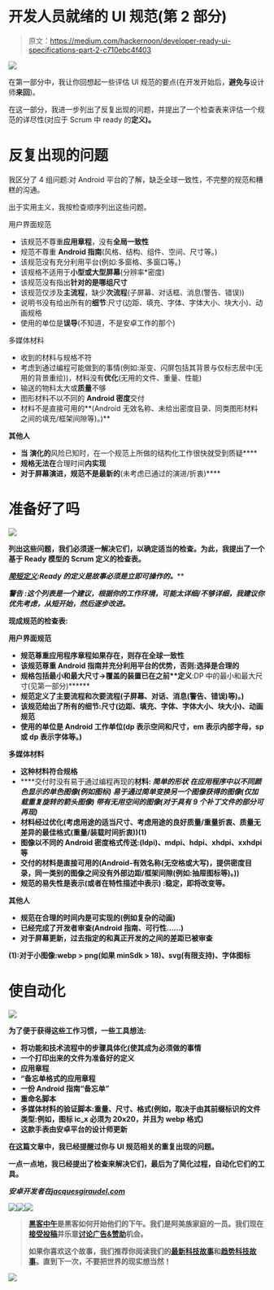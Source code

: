 # 开发人员就绪的 UI 规范(第 2 部分)

> 原文：<https://medium.com/hackernoon/developer-ready-ui-specifications-part-2-c710ebc4f403>

![](img/bf4f1167ab45161f9b64faa58a17a888.png)

在第一部分中，我让你回想起一些评估 UI 规范的要点(在开发开始后，**避免与**设计师**来回**)。

在这一部分，我进一步列出了反复出现的问题，并提出了一个检查表来评估一个规范的详尽性(对应于 Scrum 中 ready 的**定义)。**

# 反复出现的问题

我区分了 4 组问题:对 Android 平台的了解，缺乏全球一致性，不完整的规范和糟糕的沟通。

出于实用主义，我按检查顺序列出这些问题。

用户界面规范

*   该规范不尊重**应用章程**，没有**全局一致性**
*   规范不尊重 **Android 指南**(风格、结构、组件、空间、尺寸等。)
*   该规范没有充分利用平台(例如:多窗格、多窗口等。)
*   该规格不适用于**小型或大型屏幕**(分辨率*密度)
*   该规范没有指出**针对的是哪组尺寸**
*   该规范仅涉及**主流程**，缺少**次流程**(子屏幕、对话框、消息(警告、错误))
*   说明书没有给出所有的**细节**:尺寸(边距、填充、字体、字体大小、块大小)、动画规格
*   使用的单位是**误导**(不知道，不是安卓工作的那个)

多媒体材料

*   收到的材料与规格不符
*   考虑到通过编程可能做到的事情(例如:渐变、闪屏包括其背景与仅标志居中(无用的背景重绘))，材料没有**优化**(无用的文件、重量、性能)
*   输送的物料太大或**质量**不够
*   图形材料不以不同的 **Android 密度**交付
*   材料不是直接可用的**(Android 无效名称、未给出密度目录、同类图形材料之间的填充/框架间隙等)。)**

**其他人**

*   **当 **演化**的**风险已知时，在一个规范上所做的结构化工作很快就受到质疑****
*   **规格无法在**合理时间**内实现**
*   **对于屏幕演进，规范不是最新的**(未考虑已通过的演进/折衷)****

# ****准备好了吗****

****![](img/5576ba7f35f8cf00d7bbbafc2bba3e37.png)****

****列出这些问题，我们必须逐一解决它们，以确定适当的检查。为此，我提出了一个基于 Ready 模型的 Scrum **定义的检查表。******

****[*简短定义*](https://www.scruminc.com/definition-of-ready/)*:Ready 的定义是故事必须是立即可操作的。*****

*******警告*** *:这个列表是一个建议，根据你的工作环境，可能太详细/不够详细，我建议你优先考虑，从短开始，然后逐步改进。*****

****现成规范的检查表:****

****用户界面规范****

*   ****规范**尊重**应用程序章程**如果存在，则存在全球一致性******
*   ****该规范尊重 Android **指南**并充分利用平台的优势，否则:选择是合理的****
*   ****规格包括最小和最大尺寸->覆盖的装置**已在**之前**定义****:DP 中的最小和最大尺寸(见第一部分)******
*   ****规范定义了主要流程和次要流程(子屏幕、对话、消息(警告、错误)等)。)****
*   ****该规范给出了所有的**细节**:尺寸(边距、填充、字体、字体大小、块大小)、动画规范****
*   ****使用的单位是 Android 工作单位(dp 表示空间和尺寸，em 表示内部字母，sp 或 dp 表示字体等。)****

****多媒体材料****

*   ****这种材料符合规格****
*   ****交付时没有易于通过编程再现的**材料:
    *简单的形状
    *在应用程序中以不同颜色显示的单色图像(例如图标)
    *易于通过简单变换另一个图像获得的图像(仅加载重复旋转的箭头图像)
    *带有无用空间的图像(对于具有 9 个补丁文件的部分可再现)******
*   ****材料经过**优化**(考虑用途的适当尺寸、考虑用途的良好质量/重量折衷、质量无差异的最佳格式(重量/装载时间折衷))(1)****
*   ****图像以不同的 Android 密度格式传送:(ldpi)、mdpi、hdpi、xhdpi、xxhdpi 等****
*   ****交付的材料是直接**可用的**(Android-有效名称(无空格或大写)，提供密度目录，同一类别的图像之间没有外部边距/框架间隙(例如:抽屉图标等)。))****
*   ****规范的易失性是**表示**(或者在特性描述中表示) :稳定，即将改变等。****

****其他人****

*   ****规范在合理的时间内是可实现的(例如复杂的动画)****
*   ****已经完成了开发者**审查**(Android 指南、可行性……)****
*   ****对于屏幕更新，过去指定的和真正开发的之间的差距已被审查****

****(1):对于小图像:webp > png(如果 minSdk > 18)、svg(有限支持)、字体图标****

# ****使自动化****

****![](img/ff579e8dc1336e34811e4cd321a14fd8.png)****

****为了便于获得这些工作习惯，一些工具想法:****

*   ****将功能和技术流程中的步骤具体化(**使其成为必须做的事情******
*   ****一个**打印出来的文件**为准备好的定义****
*   ****应用章程****
*   ****“**备忘单**格式的应用章程****
*   ****一份 Android 指南“备忘单”****
*   ****重命名**脚本******
*   ****多媒体材料的验证脚本:重量、尺寸、格式(例如，取决于由其前缀标识的文件类型:例如，图标 ic_x 必须为 20x20，并且为 webp 格式)****
*   ****这款手表由安卓平台的设计师更新****

****在这篇文章中，我已经提醒过你与 UI 规范相关的**重复出现的问题**。****

****一点一点地，我已经提出了检查来解决它们，最后为了**简化过程**，自动化它们的工具。****

*******安卓开发者在***[***jacquesgiraudel.com***](http://jacquesgiraudel.com)****

****[![](img/50ef4044ecd4e250b5d50f368b775d38.png)](http://bit.ly/HackernoonFB)********[![](img/979d9a46439d5aebbdcdca574e21dc81.png)](https://goo.gl/k7XYbx)********[![](img/2930ba6bd2c12218fdbbf7e02c8746ff.png)](https://goo.gl/4ofytp)****

> ****[黑客中午](http://bit.ly/Hackernoon)是黑客如何开始他们的下午。我们是阿美族家庭的一员。我们现在[接受投稿](http://bit.ly/hackernoonsubmission)并乐意[讨论广告&赞助](mailto:partners@amipublications.com)机会。****
> 
> ****如果你喜欢这个故事，我们推荐你阅读我们的[最新科技故事](http://bit.ly/hackernoonlatestt)和[趋势科技故事](https://hackernoon.com/trending)。直到下一次，不要把世界的现实想当然！****

****![](img/be0ca55ba73a573dce11effb2ee80d56.png)****